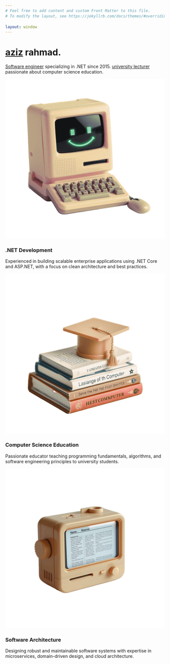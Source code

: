 ```yaml
---
# Feel free to add content and custom Front Matter to this file.
# To modify the layout, see https://jekyllrb.com/docs/themes/#overriding-theme-defaults

layout: window
---
```


<div class="container">
  <div class="profile-section fade-in">
    <!-- <img src="/assets/img/azayrahmad-qrcode.png" alt="Aziz Rahmad" class="profile-image blur-in"> -->
    <div class="text-content">
      <h1 class="homepage-title"><a href="/about">aziz</a> rahmad.</h1>
      <p class="homepage-subtitle"><a href="/projects">Software engineer</a> specializing in .NET since 2015. <a href="/lecturing">university lecturer</a> passionate about computer science education.</p>
    </div>
  </div>

  <div class="skills-section fade-in">
    <div class="skill-card">
      <img src="/assets/img/computer.png" alt=".NET" class="skill-icon">
      <div class="skill-content">
        <h3 class="skill-title">.NET Development</h3>
        <p class="skill-description">Experienced in building scalable enterprise applications using .NET Core and ASP.NET, with a focus on clean architecture and best practices.</p>
      </div>
    </div>
    <div class="skill-card">
      <img src="/assets/img/books.png" alt="Teaching" class="skill-icon">
      <div class="skill-content">
        <h3 class="skill-title">Computer Science Education</h3>
        <p class="skill-description">Passionate educator teaching programming fundamentals, algorithms, and software engineering principles to university students.</p>
      </div>
    </div>
    <div class="skill-card">
      <img src="/assets/img/ebook.png" alt="Code" class="skill-icon">
      <div class="skill-content">
        <h3 class="skill-title">Software Architecture</h3>
        <p class="skill-description">Designing robust and maintainable software systems with expertise in microservices, domain-driven design, and cloud architecture.</p>
      </div>
    </div>
  </div>
</div>
